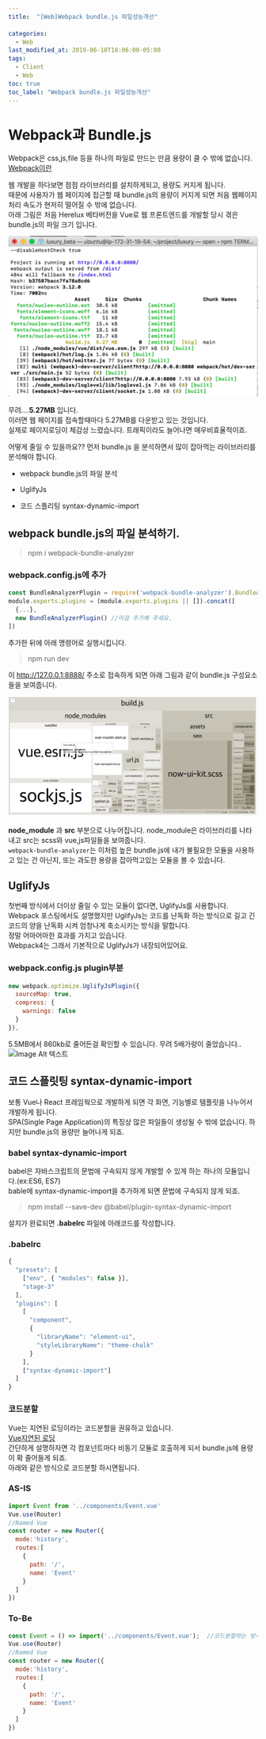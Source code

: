 ```yaml
---
title:  "[Web]Webpack bundle.js 파일성능개선"

categories:
  - Web
last_modified_at: 2019-06-10T18:06:00-05:00
tags:
  - Client
  - Web
toc: true
toc_label: "Webpack bundle.js 파일성능개선"
---
```


# Webpack과 Bundle.js
Webpack은 css,js,file 등을 하나의 파일로 만드는 만큼 용량이 클 수 밖에 없습니다.  
[Webpack이란](https://drhot552.github.io/web/Webpack%EC%9D%B4%EB%9E%80/)  

웹 개발을 하다보면 점점 라이브러리를 설치하게되고, 용량도 커지게 됩니다.  
때문에 사용자가 웹 페이지에 접근할 때 bundle.js의 용량이 커지게 되면 처음 웹페이지 처리 속도가 현저히 떨어질 수 밖에 없습니다.  
아래 그림은 처음 Herelux 베타버전을 Vue로 웹 프론트엔드를 개발할 당시 겪은 bundle.js의 파일 크기 입니다.  


![Image Alt 텍스트](/assets/img/server/bundle_1.png)

무려....**5.27MB** 입니다.  
이러면 웹 페이지를 접속할때마다 5.27MB를 다운받고 있는 것입니다.  
실제로 페이지로딩이 체감상 느렸습니다. 트래픽이라도 늘어나면 매우비효율적이죠.

어떻게 줄일 수 있을까요?? 먼저 bundle.js 을 분석하면서 많이 잡아먹는 라이브러리를 분석해야 합니다.

* webpack bundle.js의 파일 분석

* UglifyJs

* 코드 스플리팅 syntax-dynamic-import

## webpack bundle.js의 파일 분석하기.
> npm i webpack-bundle-analyzer

### webpack.config.js에 추가
```js
const BundleAnalyzerPlugin = require('webpack-bundle-analyzer').BundleAnalyzerPlugin;
module.exports.plugins = (module.exports.plugins || []).concat([
  {...},
  new BundleAnalyzerPlugin() //이걸 추가해 주세요.
])
```
추가한 뒤에 아래 명령어로 실행시킵니다.  

> npm run dev

이 http://127.0.0.1:8888/ 주소로 접속하게 되면 아래 그림과 같이 bundle.js 구성요소들을 보여줍니다.

![Image Alt 텍스트](/assets/img/server/bundle_2.png)

**node_module** 과 **src** 부분으로 나누어집니다. node_module은 라이브러리를 나타내고 src는 scss와 vue,js파일들을 보여줍니다.  
`webpack-bundle-analyzer`는 이처럼 높은 bundle.js에 내가 불필요한 모듈을 사용하고 있는 건 아닌지, 또는 과도한 용량을 잡아먹고있는 모듈을 볼 수 있습니다.

## UglifyJs
첫번째 방식에서 더이상 줄일 수 있는 모듈이 없다면, UglifyJs를 사용합니다.
Webpack 포스팅에서도 설명했지만 UglifyJs는 코드를 난독화 하는 방식으로 길고 긴 코드의 양을 난독화 시켜 엄청나게 축소시키는 방식을 말합니다.  
정말 어마어마한 효과를 가지고 있습니다.  
Webpack4는 그래서 기본적으로 UglifyJs가 내장되어있어요.  

### webpack.config.js plugin부분
```js
new webpack.optimize.UglifyJsPlugin({
  sourceMap: true,
  compress: {
    warnings: false
  }
}),
```
5.5MB에서 860kb로 줄어든걸 확인할 수 있습니다. 무려 5배가량이 줄었습니다..
![Image Alt 텍스트](/assets/img/server/bundle_3.png)

## 코드 스플릿팅 syntax-dynamic-import
보통 Vue나 React 프레임웍으로 개발하게 되면 각 화면, 기능별로 템플릿을 나누어서 개발하게 됩니다.  
SPA(Single Page Application)의 특징상 많은 파일들이 생성될 수 밖에 없습니다. 하지만 bundle.js의 용량만 늘어나게 되죠.  

### babel syntax-dynamic-import
babel은 자바스크립트의 문법에 구속되지 않게 개발할 수 있게 하는 하나의 모듈입니다.(ex:ES6, ES7)  
bable에 syntax-dynamic-import을 추가하게 되면 문법에 구속되지 않게 되죠.

> npm install --save-dev @babel/plugin-syntax-dynamic-import

설치가 완료되면 **.babelrc** 파일에 아래코드를 작성합니다.
### .babelrc
```js
{
  "presets": [
    ["env", { "modules": false }],
    "stage-3"
  ],
  "plugins": [
    [
      "component",
      {
        "libraryName": "element-ui",
        "styleLibraryName": "theme-chalk"
      }
    ],
    ["syntax-dynamic-import"]
  ]
}
```
### 코드분할
Vue는 지연된 로딩이라는 코드분할을 권유하고 있습니다.  
[Vue지연된 로딩](https://router.vuejs.org/kr/guide/advanced/lazy-loading.html)  
간단하게 설명하자면 각 컴포넌트마다 비동기 모듈로 호출하게 되서 bundle.js에 용량이 확 줄어들게 되죠.  
아래와 같은 방식으로 코드분할 하시면됩니다.

### AS-IS
```js
import Event from '../components/Event.vue'
Vue.use(Router)
//Named Vue
const router = new Router({
  mode:'history',
  routes:[
    {
      path: '/',
      name: 'Event'
    }
  ]
})
```
### To-Be
```js
const Event = () => import('../components/Event.vue');  //코드분할하는 방식의 선언입니다.
Vue.use(Router)
//Named Vue
const router = new Router({
  mode:'history',
  routes:[
    {
      path: '/',
      name: 'Event'
    }
  ]
})
```

